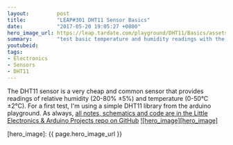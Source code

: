 ```yaml
---
layout:         post
title:          "LEAP#301 DHT11 Sensor Basics"
date:           "2017-05-20 19:05:27 +0800"
hero_image_url: https://leap.tardate.com/playground/DHT11/Basics/assets/Basics_build.jpg
summary:        "test basic temperature and humidity readings with the DHT11 sensor"
youtubeid:
tags:
- Electronics
- Sensors
- DHT11
---
```


The DHT11 sensor is a very cheap and common sensor that provides readings of relative humidity (20-80% ±5%)
and temperature (0-50°C ±2°C). For a first test, I'm using a simple DHT11 library from the arduino playground.
As always, [all notes, schematics and code are in the Little Electronics & Arduino Projects repo on GitHub][project]
[![hero_image][hero_image]][project]

[leap]: https://leap.tardate.com
[project]: https://github.com/tardate/LittleArduinoProjects/tree/master/playground/DHT11/Basics
[hero_image]: {{ page.hero_image_url }}
